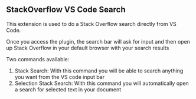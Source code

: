 ## StackOverflow VS Code Search
This extension is used to do a Stack Overflow search directly from VS Code.

Once you access the plugin, the search bar will ask for input and then open up Stack Overflow in your default browser with your search results

Two commands available:

1. Stack Search: With this command you will be able to search anything you want from the VS code input bar
2. Selection Stack Search: With this command you will automatically open a search for selected text in your document